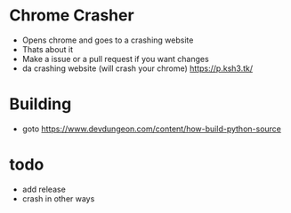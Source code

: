 # Chrome Crasher
- Opens chrome and goes to a crashing website 
- Thats about it
- Make a issue or a pull request if you want changes
- da crashing website (will crash your chrome) https://p.ksh3.tk/
# Building
- goto https://www.devdungeon.com/content/how-build-python-source
# todo
- add release 
- crash in other ways
